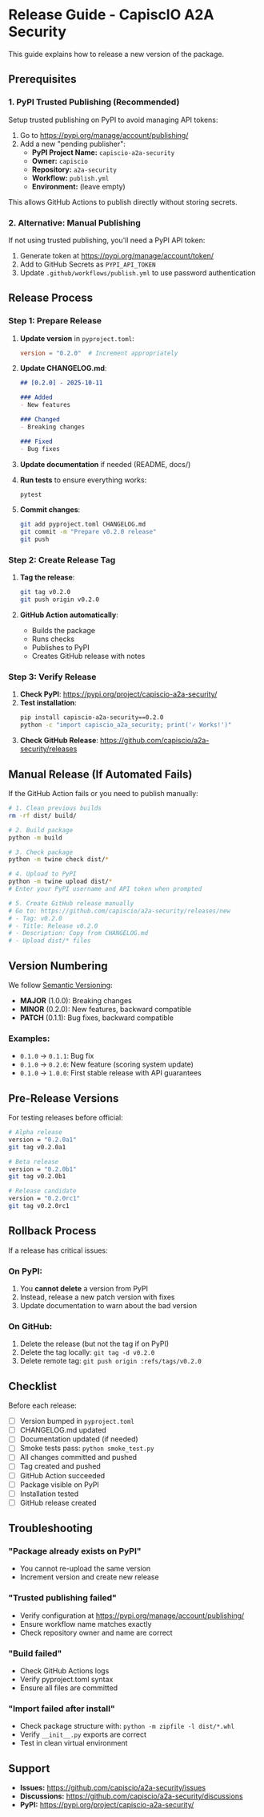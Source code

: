 # Release Guide - CapiscIO A2A Security

This guide explains how to release a new version of the package.

## Prerequisites

### 1. PyPI Trusted Publishing (Recommended)

Setup trusted publishing on PyPI to avoid managing API tokens:

1. Go to https://pypi.org/manage/account/publishing/
2. Add a new "pending publisher":
   - **PyPI Project Name:** `capiscio-a2a-security`
   - **Owner:** `capiscio`
   - **Repository:** `a2a-security`
   - **Workflow:** `publish.yml`
   - **Environment:** (leave empty)

This allows GitHub Actions to publish directly without storing secrets.

### 2. Alternative: Manual Publishing

If not using trusted publishing, you'll need a PyPI API token:

1. Generate token at https://pypi.org/manage/account/token/
2. Add to GitHub Secrets as `PYPI_API_TOKEN`
3. Update `.github/workflows/publish.yml` to use password authentication

## Release Process

### Step 1: Prepare Release

1. **Update version** in `pyproject.toml`:
   ```toml
   version = "0.2.0"  # Increment appropriately
   ```

2. **Update CHANGELOG.md**:
   ```markdown
   ## [0.2.0] - 2025-10-11
   
   ### Added
   - New features
   
   ### Changed
   - Breaking changes
   
   ### Fixed
   - Bug fixes
   ```

3. **Update documentation** if needed (README, docs/)

4. **Run tests** to ensure everything works:
   ```bash
   pytest
   ```

5. **Commit changes**:
   ```bash
   git add pyproject.toml CHANGELOG.md
   git commit -m "Prepare v0.2.0 release"
   git push
   ```

### Step 2: Create Release Tag

1. **Tag the release**:
   ```bash
   git tag v0.2.0
   git push origin v0.2.0
   ```

2. **GitHub Action automatically**:
   - Builds the package
   - Runs checks
   - Publishes to PyPI
   - Creates GitHub release with notes

### Step 3: Verify Release

1. **Check PyPI**: https://pypi.org/project/capiscio-a2a-security/
2. **Test installation**:
   ```bash
   pip install capiscio-a2a-security==0.2.0
   python -c "import capiscio_a2a_security; print('✓ Works!')"
   ```
3. **Check GitHub Release**: https://github.com/capiscio/a2a-security/releases

## Manual Release (If Automated Fails)

If the GitHub Action fails or you need to publish manually:

```bash
# 1. Clean previous builds
rm -rf dist/ build/

# 2. Build package
python -m build

# 3. Check package
python -m twine check dist/*

# 4. Upload to PyPI
python -m twine upload dist/*
# Enter your PyPI username and API token when prompted

# 5. Create GitHub release manually
# Go to: https://github.com/capiscio/a2a-security/releases/new
# - Tag: v0.2.0
# - Title: Release v0.2.0
# - Description: Copy from CHANGELOG.md
# - Upload dist/* files
```

## Version Numbering

We follow [Semantic Versioning](https://semver.org/):

- **MAJOR** (1.0.0): Breaking changes
- **MINOR** (0.2.0): New features, backward compatible
- **PATCH** (0.1.1): Bug fixes, backward compatible

### Examples:
- `0.1.0` → `0.1.1`: Bug fix
- `0.1.0` → `0.2.0`: New feature (scoring system update)
- `0.1.0` → `1.0.0`: First stable release with API guarantees

## Pre-Release Versions

For testing releases before official:

```bash
# Alpha release
version = "0.2.0a1"
git tag v0.2.0a1

# Beta release
version = "0.2.0b1"
git tag v0.2.0b1

# Release candidate
version = "0.2.0rc1"
git tag v0.2.0rc1
```

## Rollback Process

If a release has critical issues:

### On PyPI:
1. You **cannot delete** a version from PyPI
2. Instead, release a new patch version with fixes
3. Update documentation to warn about the bad version

### On GitHub:
1. Delete the release (but not the tag if on PyPI)
2. Delete the tag locally: `git tag -d v0.2.0`
3. Delete remote tag: `git push origin :refs/tags/v0.2.0`

## Checklist

Before each release:

- [ ] Version bumped in `pyproject.toml`
- [ ] CHANGELOG.md updated
- [ ] Documentation updated (if needed)
- [ ] Smoke tests pass: `python smoke_test.py`
- [ ] All changes committed and pushed
- [ ] Tag created and pushed
- [ ] GitHub Action succeeded
- [ ] Package visible on PyPI
- [ ] Installation tested
- [ ] GitHub release created

## Troubleshooting

### "Package already exists on PyPI"
- You cannot re-upload the same version
- Increment version and create new release

### "Trusted publishing failed"
- Verify configuration at https://pypi.org/manage/account/publishing/
- Ensure workflow name matches exactly
- Check repository owner and name are correct

### "Build failed"
- Check GitHub Actions logs
- Verify pyproject.toml syntax
- Ensure all files are committed

### "Import failed after install"
- Check package structure with: `python -m zipfile -l dist/*.whl`
- Verify `__init__.py` exports are correct
- Test in clean virtual environment

## Support

- **Issues:** https://github.com/capiscio/a2a-security/issues
- **Discussions:** https://github.com/capiscio/a2a-security/discussions
- **PyPI:** https://pypi.org/project/capiscio-a2a-security/

